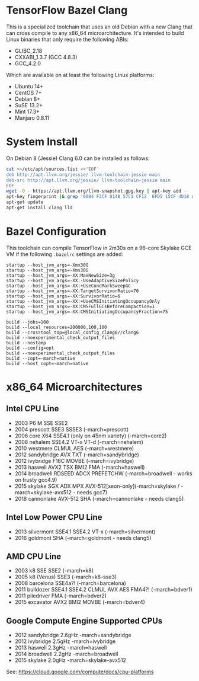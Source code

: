 # TensorFlow Bazel Clang

This is a specialized toolchain that uses an old Debian with a new Clang that
can cross compile to any x86_64 microarchitecture. It's intended to build Linux
binaries that only require the following ABIs:

-   GLIBC_2.18
-   CXXABI_1.3.7 (GCC 4.8.3)
-   GCC_4.2.0

Which are available on at least the following Linux platforms:

-   Ubuntu 14+
-   CentOS 7+
-   Debian 8+
-   SuSE 13.2+
-   Mint 17.3+
-   Manjaro 0.8.11

# System Install

On Debian 8 (Jessie) Clang 6.0 can be installed as follows:

```sh
cat >>/etc/apt/sources.list <<'EOF'
deb http://apt.llvm.org/jessie/ llvm-toolchain-jessie main
deb-src http://apt.llvm.org/jessie/ llvm-toolchain-jessie main
EOF
wget -O - https://apt.llvm.org/llvm-snapshot.gpg.key | apt-key add -
apt-key fingerprint |& grep '6084 F3CF 814B 57C1 CF12  EFD5 15CF 4D18 AF4F 7421'
apt-get update
apt-get install clang lld
```

# Bazel Configuration

This toolchain can compile TensorFlow in 2m30s on a 96-core Skylake GCE VM if
the following `.bazelrc` settings are added:

```
startup --host_jvm_args=-Xmx30G
startup --host_jvm_args=-Xms30G
startup --host_jvm_args=-XX:MaxNewSize=3g
startup --host_jvm_args=-XX:-UseAdaptiveSizePolicy
startup --host_jvm_args=-XX:+UseConcMarkSweepGC
startup --host_jvm_args=-XX:TargetSurvivorRatio=70
startup --host_jvm_args=-XX:SurvivorRatio=6
startup --host_jvm_args=-XX:+UseCMSInitiatingOccupancyOnly
startup --host_jvm_args=-XX:CMSFullGCsBeforeCompaction=1
startup --host_jvm_args=-XX:CMSInitiatingOccupancyFraction=75

build --jobs=100
build --local_resources=200000,100,100
build --crosstool_top=@local_config_clang6//clang6
build --noexperimental_check_output_files
build --nostamp
build --config=opt
build --noexperimental_check_output_files
build --copt=-march=native
build --host_copt=-march=native
```

# x86_64 Microarchitectures

## Intel CPU Line

-   2003 P6 M SSE SSE2
-   2004 prescott SSE3 SSSE3 (-march=prescott)
-   2006 core X64 SSE4.1 (only on 45nm variety) (-march=core2)
-   2008 nehalem SSE4.2 VT-x VT-d (-march=nehalem)
-   2010 westmere CLMUL AES (-march=westmere)
-   2012 sandybridge AVX TXT (-march=sandybridge)
-   2012 ivybridge F16C MOVBE (-march=ivybridge)
-   2013 haswell AVX2 TSX BMI2 FMA (-march=haswell)
-   2014 broadwell RDSEED ADCX PREFETCHW (-march=broadwell - works on trusty
    gcc4.9)
-   2015 skylake SGX ADX MPX
    AVX-512[xeon-only](-march=skylake / -march=skylake-avx512 - needs gcc7)
-   2018 cannonlake AVX-512 SHA (-march=cannonlake - needs clang5)

## Intel Low Power CPU Line

-   2013 silvermont SSE4.1 SSE4.2 VT-x (-march=silvermont)
-   2016 goldmont SHA (-march=goldmont - needs clang5)

## AMD CPU Line

-   2003 k8 SSE SSE2 (-march=k8)
-   2005 k8 (Venus) SSE3 (-march=k8-sse3)
-   2008 barcelona SSE4a?! (-march=barcelona)
-   2011 bulldozer SSE4.1 SSE4.2 CLMUL AVX AES FMA4?! (-march=bdver1)
-   2011 piledriver FMA (-march=bdver2)
-   2015 excavator AVX2 BMI2 MOVBE (-march=bdver4)

## Google Compute Engine Supported CPUs

-   2012 sandybridge 2.6gHz -march=sandybridge
-   2012 ivybridge 2.5gHz -march=ivybridge
-   2013 haswell 2.3gHz -march=haswell
-   2014 broadwell 2.2gHz -march=broadwell
-   2015 skylake 2.0gHz -march=skylake-avx512

See: <https://cloud.google.com/compute/docs/cpu-platforms>

